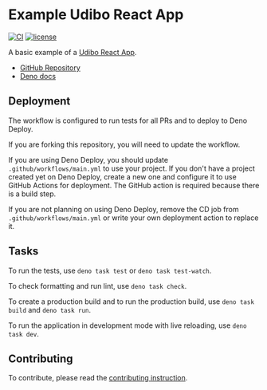 # Example Udibo React App

[![CI](https://github.com/udibo/react_app/workflows/CI/badge.svg)](https://github.com/udibo/react_app/actions?query=workflow%3ACI)
[![license](https://img.shields.io/github/license/udibo/react_app)](https://github.com/udibo/react_app/blob/main/LICENSE)

A basic example of a [Udibo React App](https://deno.land/x/udibo_react_app).

- [GitHub Repository](https://github.com/udibo/react_app/)
- [Deno docs](https://deno.land/x/udibo_react_app)

## Deployment

The workflow is configured to run tests for all PRs and to deploy to Deno
Deploy.

If you are forking this repository, you will need to update the workflow.

If you are using Deno Deploy, you should update `.github/workflows/main.yml` to
use your project. If you don't have a project created yet on Deno Deploy, create
a new one and configure it to use GitHub Actions for deployment. The GitHub
action is required because there is a build step.

If you are not planning on using Deno Deploy, remove the CD job from
`.github/workflows/main.yml` or write your own deployment action to replace it.

## Tasks

To run the tests, use `deno task test` or `deno task test-watch`.

To check formatting and run lint, use `deno task check`.

To create a production build and to run the production build, use
`deno task build` and `deno task run`.

To run the application in development mode with live reloading, use
`deno task dev`.

## Contributing

To contribute, please read the [contributing instruction](CONTRIBUTING.md).
